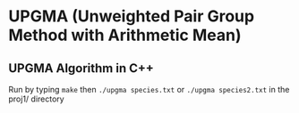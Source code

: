 # UPGMA (Unweighted Pair Group Method with Arithmetic Mean)
## UPGMA Algorithm in C++
Run by typing `make` then `./upgma species.txt` or `./upgma species2.txt` in the proj1/ directory

